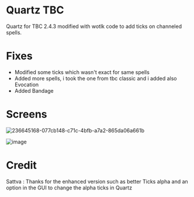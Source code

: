 # Quartz TBC
Quartz for TBC 2.4.3 modified with wotlk code to add ticks on channeled spells.

# Fixes
- Modified some ticks which wasn't exact for same spells
- Added more spells, i took the one from tbc classic and i added also Evocation
- Added Bandage 
# Screens
![236645168-077cb148-c71c-4bfb-a7a2-865da06a661b](https://user-images.githubusercontent.com/47739411/236705535-08e2fdc8-afec-489e-91d3-9b7bf5d5f533.gif)


![image](https://user-images.githubusercontent.com/47739411/236705361-5228f9da-3e39-4489-84a0-a414aa624bd2.png)

# Credit
Sattva : Thanks for the enhanced version such as better Ticks alpha and an option in the GUI to change the alpha ticks in Quartz
